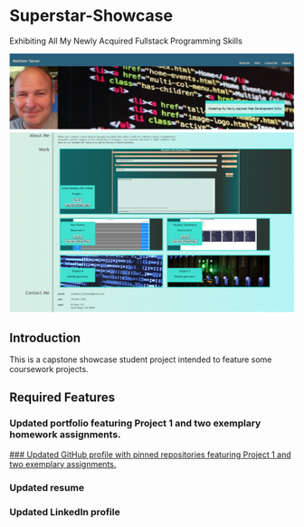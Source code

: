 # Superstar-Showcase
Exhibiting All My Newly Acquired Fullstack Programming Skills

![Title Screen](./assets/images/fig_1(1).png)

## Introduction
This is a capstone showcase student project intended to feature some coursework projects. 

## Required Features

### Updated portfolio featuring Project 1 and two exemplary homework assignments.


[ ### Updated GitHub profile with pinned repositories featuring Project 1 and two exemplary assignments.](https://github.com/mjtanner-github)


### Updated resume

### Updated LinkedIn profile
